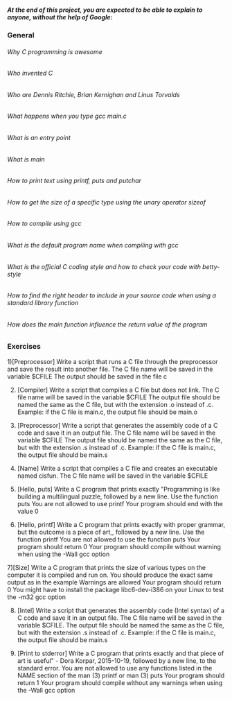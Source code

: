##### At the end of this project, you are expected to be able to explain to anyone, without the help of Google:
### General
###### Why C programming is awesome
###### Who invented C
###### Who are Dennis Ritchie, Brian Kernighan and Linus Torvalds
###### What happens when you type gcc main.c
###### What is an entry point
###### What is main
###### How to print text using printf, puts and putchar
###### How to get the size of a specific type using the unary operator sizeof
###### How to compile using gcc
###### What is the default program name when compiling with gcc
###### What is the official C coding style and how to check your code with betty-style
###### How to find the right header to include in your source code when using a standard library function
###### How does the main function influence the return value of the program

### Exercises
1)[Preprocessor] Write a script that runs a C file through the preprocessor and save the result into another file. 
                    The C file name will be saved in the variable $CFILE
                     The output should be saved in the file c
                     
 2) [Compiler] Write a script that compiles a C file but does not link.
                 The C file name will be saved in the variable $CFILE
                 The output file should be named the same as the C file, but with the extension .o instead of .c.
                       Example: if the C file is main.c, the output file should be main.o
                       
 3) [Preprocessor] Write a script that generates the assembly code of a C code and save it in an output file.
                  The C file name will be saved in the variable $CFILE
                  The output file should be named the same as the C file, but with the extension .s instead of .c.
                        Example: if the C file is main.c, the output file should be main.s
                        
4) [Name] Write a script that compiles a C file and creates an executable named cisfun.
             The C file name will be saved in the variable $CFILE
      
 5) [Hello, puts] Write a C program that prints exactly "Programming is like building a multilingual puzzle, followed by a new line.
        Use the function puts
        You are not allowed to use printf
        Your program should end with the value 0
        
 6) [Hello, printf] Write a C program that prints exactly with proper grammar, but the outcome is a piece of art,, followed by a new line.
        Use the function printf
        You are not allowed to use the function puts
        Your program should return 0
        Your program should compile without warning when using the -Wall gcc option
        
 7)[Size] Write a C program that prints the size of various types on the computer it is compiled and run on.
          You should produce the exact same output as in the example
          Warnings are allowed
          Your program should return 0
          You might have to install the package libc6-dev-i386 on your Linux to test the -m32 gcc option
 
 8) [Intel] Write a script that generates the assembly code (Intel syntax) of a C code and save it in an output file.
            The C file name will be saved in the variable $CFILE.
            The output file should be named the same as the C file, but with the extension .s instead of .c.
            Example: if the C file is main.c, the output file should be main.s

 9) [Print to stderror] Write a C program that prints exactly and that piece of art is useful" - Dora Korpar, 2015-10-19, followed by a new line, to the standard error.
          You are not allowed to use any functions listed in the NAME section of the man (3) printf or man (3) puts
          Your program should return 1
          Your program should compile without any warnings when using the -Wall gcc option
